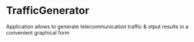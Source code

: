 # TrafficGenerator
Application allows to generate telecommunication traffic &amp; otput results in a convenient graphical form
